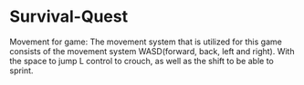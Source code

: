# Survival-Quest
Movement for game: 
The movement system that is utilized for this game consists of the movement system WASD(forward, back, left and right). With the space to jump L control to crouch, as well as the shift to be able to sprint.
